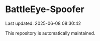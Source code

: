 # BattleEye-Spoofer

Last updated: 2025-06-08 08:30:42

This repository is automatically maintained.
